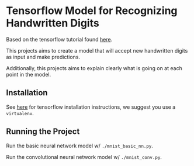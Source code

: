 # Tensorflow Model for Recognizing Handwritten Digits

Based on the tensorflow tutorial found [here](https://www.tensorflow.org/versions/r0.8/tutorials/mnist/pros/index.html).

This projects aims to create a model that will accept new handwritten digits as input and make predictions.

Additionally, this projects aims to explain clearly what is going on at each point in the model.

## Installation
See [here](https://www.tensorflow.org/versions/r0.8/get_started/os_setup.html#virtualenv-installation) for tensorflow installation instructions, we suggest you use a `virtualenv`.

## Running the Project
Run the basic neural network model w/ `./mnist_basic_nn.py`.

Run the convolutional neural network model w/ `./mnist_conv.py`.

